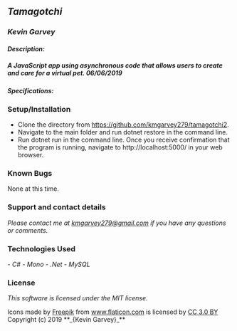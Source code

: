 ## _Tamagotchi_

### _***Kevin Garvey***_

#### _Description:_
##### _A JavaScript app using asynchronous code that allows users to create and care for a virtual pet. 06/06/2019_

#### _Specifications:_

### Setup/Installation
- Clone the directory from https://github.com/kmgarvey279/tamagotchi2.
- Navigate to the main folder and run dotnet restore in the command line.
- Run dotnet run in the command line. Once you receive confirmation that the program is running, navigate to http://localhost:5000/ in your web browser.    

### Known Bugs
None at this time.

### Support and contact details

_Please contact me at kmgarvey279@gmail.com if you have any questions or comments._

### Technologies Used

_- C#_
_- Mono_
_- .Net_
_- MySQL_
### License

_This software is licensed under the MIT license._
<div>Icons made by <a href="https://www.freepik.com/" title="Freepik">Freepik</a> from <a href="https://www.flaticon.com/" 			    title="Flaticon">www.flaticon.com</a> is licensed by <a href="http://creativecommons.org/licenses/by/3.0/" 			    title="Creative Commons BY 3.0" target="_blank">CC 3.0 BY</a></div>
Copyright (c) 2019 **_{Kevin Garvey}_**
